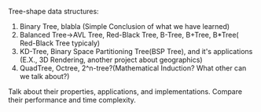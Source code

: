 Tree-shape data structures:

1. Binary Tree, blabla (Simple Conclusion of what we have learned)
2. Balanced Tree->AVL Tree, Red-Black Tree, B-Tree, B+Tree, B*Tree( Red-Black Tree typicaly)
3. KD-Tree, Binary Space Partitioning Tree(BSP Tree), and it's applications (E.X., 3D Rendering, another project about geographics)
4. QuadTree, Octree, 2^n-tree?(Mathematical Induction? What other can we talk about?)

Talk about their properties, applications, and implementations.
Compare their performance and time complexity.